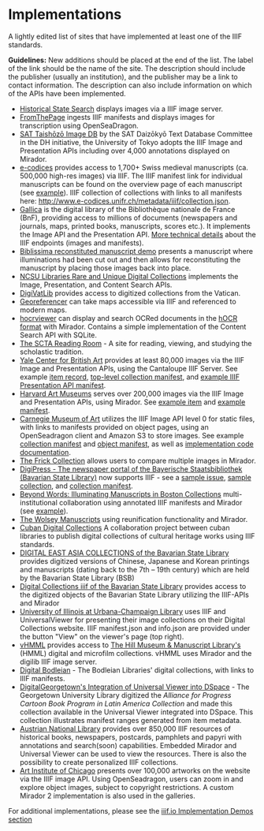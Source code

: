 # Implementations

A lightly edited list of sites that have implemented at least one of the IIIF standards. 

**Guidelines:** New additions should be placed at the end of the list. The label of the link should be the name of the site. The description should include the publisher (usually an institution), and the publisher may be a link to contact information. The description can also include information on which of the APIs have been implemented.

- [Historical State Search](http://historicalstate.lib.ncsu.edu/search) displays images via a IIIF image server.
- [FromThePage](http://www.fromthepage.com) ingests IIIF manifests and displays images for transcription using OpenSeaDragon.
- [SAT Taishōzō Image DB](http://dzkimgs.l.u-tokyo.ac.jp/SATi/images.php?alang=en) by the SAT Daizōkyō Text Database Committee in the DH initiative, the University of Tokyo adopts the IIIF Image and Presentation APIs including over 4,000 annotations displayed on Mirador.
- [e-codices](http://www.e-codices.unifr.ch) provides access to 1,700+ Swiss medieval manuscripts (ca. 500,000 high-res images) via IIIF. The IIIF manifest link for individual manuscripts can be found on the overview page of each manuscript (see [example](http://www.e-codices.unifr.ch/en/searchresult/list/one/csg/0857)). IIIF collection of collections with links to all manifests here: <http://www.e-codices.unifr.ch/metadata/iiif/collection.json>.
- [Gallica](http://gallica.bnf.fr/) is the digital library of the Bibliothèque nationale de France (BnF), providing access to millions of documents (newspapers and journals, maps, printed books, manuscripts, scores etc.). It implements the Image API and the Presentation API. [More technical details](http://doc.biblissima-condorcet.fr/entrepots-iiif-biblissima) about the IIIF endpoints (images and manifests).
- [Biblissima reconstituted manuscript demo](http://demos.biblissima-condorcet.fr/chateauroux/osd-demo/) presents a manuscript where illuminations had been cut out and then allows for reconstituting the manuscript by placing those images back into place.
- [NCSU Libraries Rare and Unique Digital Collections](https://d.lib.ncsu.edu/collections/) implements the Image, Presentation, and Content Search APIs.
- [DigiVatLib](http://digi.vatlib.it/) provides access to digitized collections from the Vatican.
- [Georeferencer](http://www.georeferencer.com/) can take maps accessible via IIIF and referenced to modern maps.
- [hocrviewer](https://github.com/jbaiter/hocrviewer-mirador) can display and search OCRed documents in the [hOCR format](http://kba.github.io/hocr-spec/1.2/) with Mirador. Contains a simple implementation of the Content Search API with SQLite.
- [The SCTA Reading Room](http://scta.lombardpress.org/) - A site for reading, viewing, and studying the scholastic tradition.
- [Yale Center for British Art](http://britishart.yale.edu/) provides at least 80,000 images via the IIIF Image and Presentation APIs, using the Cantaloupe IIIF Server. See example [item record](http://collections.britishart.yale.edu/vufind/Record/1669236), [top-level collection manifest](http://manifests.britishart.yale.edu/collection/top), and [example IIIF Presentation API manifest](http://manifests.britishart.yale.edu/manifest/5005).
- [Harvard Art Museums](http://www.harvardartmuseums.org/) serves over 200,000 images via the IIIF Image and Presentation APIs, using Mirador. See [example item](http://www.harvardartmuseums.org/tour/drawing-the-invention-of-a-modern-medium/slide/8568) and [example manifest](http://iiif.harvardartmuseums.org/manifests/object/299843).
- [Carnegie Museum of Art](http://cmoa.org/about/) utilizes the IIIF Image API level 0 for static files, with links to manifests provided on object pages, using an OpenSeadragon client and Amazon S3 to store images. See example [collection manifest](https://cmoa-records-images.s3.amazonaws.com/collection/top.json) and [object manifest](http://cmoa-records-images.s3.amazonaws.com/fv001_001_003_001_B014_F05_002/manifest.json), as well as [implementation code documentation](https://github.com/cmoa/iiif_s3).
- [The Frick Collection](http://digitalcollections.frick.org/digico/#/) allows users to compare multiple images in Mirador.
- [DigiPress - The newspaper portal of the Bayerische Staatsbibliothek (Bavarian State Library)](https://digipress.digitale-sammlungen.de/) now supports IIIF - see a [sample issue](https://digipress.digitale-sammlungen.de/view/bsb00012484_00382_u001/1), [sample collection](https://api.digitale-sammlungen.de/iiif/presentation/bsb00012484/view.html), and [collection manifest](https://api.digitale-sammlungen.de/iiif/presentation/v2/bsb00012484/manifest).
- [Beyond Words: Illuminating Manuscripts in Boston Collections](http://beyondwords2016.org/) multi-institutional collaboration using annotated IIIF manifests and Mirador (see [example](http://beyondwords2016.org/objects/leaves-from-an-antiphonal-and-a-gradual)).
- [The Wolsey Manuscripts](http://www.wolseymanuscripts.ac.uk/manuscripts) using reunification functionality and Mirador.
- [Cuban Digital Collections](http://iiif.sld.cu/) A collaboration project between cuban libraries to publish digital collections of cultural heritage works using IIIF standards. 
- [DIGITAL EAST ASIA COLLECTIONS of the Bavarian State Library](https://ostasien.digitale-sammlungen.de/?locale=en) provides digitized versions of Chinese, Japanese and Korean printings and manuscripts (dating back to the 7th – 19th century) which are held by the Bavarian State Library (BSB)
- [Digital Collections iiif of the Bavarian State Library](https://app.digitale-sammlungen.de/bookshelf/?language=en) provides access to the digitized objects of the Bavarian State Library utilizing the IIIF-APIs and Mirador
- [University of Illinois at Urbana-Champaign Library](https://digital.library.illinois.edu/items?fq%5B%5D=primary_media_category%3A0) uses IIIF and UniversalViewer for presenting their image collections on their Digital Collections website. IIIF manifest.json and info.json are provided under the button "View" on the viewer's page (top right).
- [vHMML](https://www.vhmml.org) provides access to [The Hill Museum & Manuscript Library's](http://hmml.org/) (HMML) digital and microfilm collections. vHMML uses Mirador and the digilib IIIF image server.
- [Digital Bodleian](https://digital.bodleian.ox.ac.uk) - The Bodleian Libraries' digital collections, with links to IIIF manifests.
- [DigitalGeorgetown's Integration of Universal Viewer into DSpace](https://repository.library.georgetown.edu/handle/10822/1044538#?m=7) - The Georgetown University Library digitized the _Alliance for Progress Cartoon Book Program in Latin America Collection_ and made this collection available in the Universal Viewer integrated into DSpace.  This collection illustrates manifest ranges generated from item metadata.
- [Austrian National Library](https://iiif.onb.ac.at) provides over 850,000 IIIF resources of historical books, newspapers, postcards, pamphlets and papyri with annotations and search(soon) capabilities. Embedded Mirador and Universal Viewer can be used to view the resources. There is also the possibility to create personalized IIIF collections.
- [Art Institute of Chicago](https://www.artic.edu/) presents over 100,000 artworks on the website via the IIIF image API. Using OpenSeadragon, users can zoom in and explore object images, subject to copyright restrictions. A custom Mirador 2 implementation is also used in the galleries.

For additional implementations, please see the [iiif.io Implementation Demos section](https://iiif.io/apps-demos/#implementation-demos)
